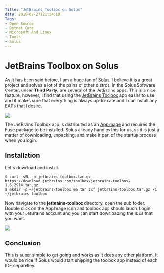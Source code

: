 ```yaml
---
Title: "JetBrains Toolbox on Solus"
date: 2018-02-27T21:54:10
Tags: 
- Open Source
- Dotnet Core
- Microsoft And Linux
- Tools
- Solus
---
```

# JetBrains Toolbox on Solus

As it has been said before, I am a huge fan of [Solus](https://solus-project.com/). I believe it is a great project and solves a lot of the pains of other distros. In the Solus Software Center, under **Third Party**, are several of the JetBrains apps. This is a nice feature, however, I find that using the [JetBrains Toolbox](https://www.jetbrains.com/toolbox/app/) app easier to use and it makes sure that everything is always up-to-date and I can install any EAPs that I desire.

![](/images/jetbrains-toolbox/softwarecenter.png)

The JetBrains Toolbox app is distributed as an [AppImage](https://appimage.org/) and requires the Fuse package to be installed. Solus already handles this for us, so it is just a matter of downloading, unpacking, and make it part of the startup process when you login.

## Installation

Let's download and install.

```
$ curl -sSL -o jetbrains-toolbox.tar.gz https://download.jetbrains.com/toolbox/jetbrains-toolbox-1.6.2914.tar.gz
$ mkdir -p ~/jetbrains-toolbox && tar zxf jetbrains-toolbox.tar.gz -C ~/jetbrains-toolbox
```

Now navigate to the **jetbrains-toolbox** directory, open the sub folder. Double click on the AppImage icon and toolbox app should lauch. Login with your JetBrains account and you can start downloading the IDEs that you want.

![](/images/jetbrains-toolbox/ides.png)

## Conclusion

This is super simple to get going and works as it does any other platform. It would be nice if Solus would start shipping the toolbox app instead of each IDE separetley.

